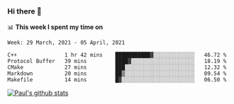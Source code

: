 ### Hi there 👋

📊 **This week I spent my time on**
<!--START_SECTION:waka-->
```text
Week: 29 March, 2021 - 05 April, 2021

C++               1 hr 42 mins    ███████████▓░░░░░░░░░░░░░   46.72 % 
Protocol Buffer   39 mins         ████▓░░░░░░░░░░░░░░░░░░░░   18.19 % 
CMake             27 mins         ███░░░░░░░░░░░░░░░░░░░░░░   12.32 % 
Markdown          20 mins         ██▒░░░░░░░░░░░░░░░░░░░░░░   09.54 % 
Makefile          14 mins         █▓░░░░░░░░░░░░░░░░░░░░░░░   06.50 % 
```
<!--END_SECTION:waka-->


[![Paul's github stats](https://github-readme-stats.vercel.app/api?username=mickeyouyou&theme=dracula&show_icons=true)](https://github.com/anuraghazra/github-readme-stats)
